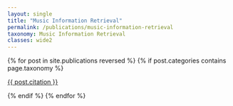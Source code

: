 ```yaml
---
layout: single
title: "Music Information Retrieval"
permalink: /publications/music-information-retrieval
taxonomy: Music Information Retrieval
classes: wide2
---
```


<section class="taxonomy__section">
{% for post in site.publications reversed %}
  {% if post.categories contains page.taxonomy %}
      <div class="entries-{{ page.entries_layout | default: 'list' }}">
          <p class="archive__item-excerpt" itemprop="description">
            <a href="{{ post.paperurl }}"><i class="fas fa-fw fa-file-pdf" aria-hidden="true"></i></a>
            <a href="{{ post.permalink }}">
            {{ post.citation }} </a>
          </p>
      </div>
  {% endif %}
{% endfor %}
</section>